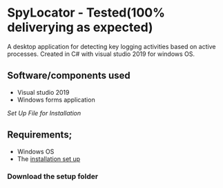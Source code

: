 # SpyLocator - Tested(100% deliverying as expected)
A desktop application for detecting key logging activities based on active processes. 
Created in C# with visual studio 2019 for windows OS.

## Software/components used
* Visual studio 2019
* Windows forms application

*Set Up File for Installation*

## Requirements;
* Windows OS
* The [installation set up](https://drive.google.com/drive/folders/1fKe-KdYSjalKJs1XChrw0ABpXclA-ud9?usp=sharing)
### Download the setup folder

